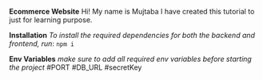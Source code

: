 **Ecommerce Website**
Hi! My name is Mujtaba I have created this tutorial to just for learning purpose.




**Installation**
*To install the required dependencies for both the backend and frontend, run*:
`npm i`

**Env Variables**
*make sure to add all required env variables before starting the project*
#PORT
#DB_URL
#secretKey








